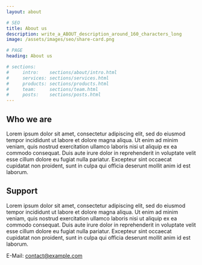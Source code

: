 ```yaml
---
layout: about

# SEO
title: About us
description: write_a_ABOUT_description_around_160_characters_long
image: /assets/images/seo/share-card.png

# PAGE
heading: About us

# sections:
#     intro:    sections/about/intro.html
#     services: sections/services.html
#     products: sections/products.html
#     team:     sections/team.html
#     posts:    sections/posts.html
---
```


## Who we are

Lorem ipsum dolor sit amet, consectetur adipiscing elit, sed do eiusmod tempor incididunt ut labore et dolore magna aliqua. Ut enim ad minim veniam, quis nostrud exercitation ullamco laboris nisi ut aliquip ex ea commodo consequat. Duis aute irure dolor in reprehenderit in voluptate velit esse cillum dolore eu fugiat nulla pariatur. Excepteur sint occaecat cupidatat non proident, sunt in culpa qui officia deserunt mollit anim id est laborum.

## Support

Lorem ipsum dolor sit amet, consectetur adipiscing elit, sed do eiusmod tempor incididunt ut labore et dolore magna aliqua. Ut enim ad minim veniam, quis nostrud exercitation ullamco laboris nisi ut aliquip ex ea commodo consequat. Duis aute irure dolor in reprehenderit in voluptate velit esse cillum dolore eu fugiat nulla pariatur. Excepteur sint occaecat cupidatat non proident, sunt in culpa qui officia deserunt mollit anim id est laborum.

E-Mail: [contact@example.com](mailto:contact@example.com)
